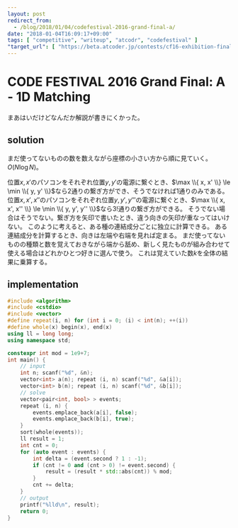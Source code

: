 ```yaml
---
layout: post
redirect_from:
  - /blog/2018/01/04/codefestival-2016-grand-final-a/
date: "2018-01-04T16:09:17+09:00"
tags: [ "competitive", "writeup", "atcodr", "codefestival" ]
"target_url": [ "https://beta.atcoder.jp/contests/cf16-exhibition-final/tasks/cf16_exhibition_final_a" ]
---
```


# CODE FESTIVAL 2016 Grand Final: A - 1D Matching

まあはいだけどなんだか解説が書きにくかった。

## solution

まだ使ってないものの数を数えながら座標の小さい方から順に見ていく。$O(N \log N)$。

位置$x, x'$のパソコンをそれぞれ位置$y, y'$の電源に繋ぐとき、$\max \\{ x, x' \\} \le \min \\{ y, y' \\}$なら$2$通りの繋ぎ方ができ、そうでなければ$1$通りのみである。
位置$x, x', x''$のパソコンをそれぞれ位置$y, y', y'''$の電源に繋ぐとき、$\max \\{ x, x', x'' \\} \le \min \\{ y, y', y'' \\}$なら$3!$通りの繋ぎ方ができる。
そうでない場合はそうでない。繋ぎ方を矢印で書いたとき、違う向きの矢印が重なってはいけない。
このように考えると、ある種の連結成分ごとに独立に計算できる。
ある連結成分を計算するとき、向きは左端や右端を見れば定まる。
まだ使ってないものの種類と数を覚えておきながら端から舐め、新しく見たものが組み合わせて使える場合はどれかひとつ好きに選んで使う。
これは覚えていた数$k$を全体の結果に乗算する。


## implementation

``` c++
#include <algorithm>
#include <cstdio>
#include <vector>
#define repeat(i, n) for (int i = 0; (i) < int(n); ++(i))
#define whole(x) begin(x), end(x)
using ll = long long;
using namespace std;

constexpr int mod = 1e9+7;
int main() {
    // input
    int n; scanf("%d", &n);
    vector<int> a(n); repeat (i, n) scanf("%d", &a[i]);
    vector<int> b(n); repeat (i, n) scanf("%d", &b[i]);
    // solve
    vector<pair<int, bool> > events;
    repeat (i, n) {
        events.emplace_back(a[i], false);
        events.emplace_back(b[i], true);
    }
    sort(whole(events));
    ll result = 1;
    int cnt = 0;
    for (auto event : events) {
        int delta = (event.second ? 1 : -1);
        if (cnt != 0 and (cnt > 0) != event.second) {
            result = (result * std::abs(cnt)) % mod;
        }
        cnt += delta;
    }
    // output
    printf("%lld\n", result);
    return 0;
}
```
